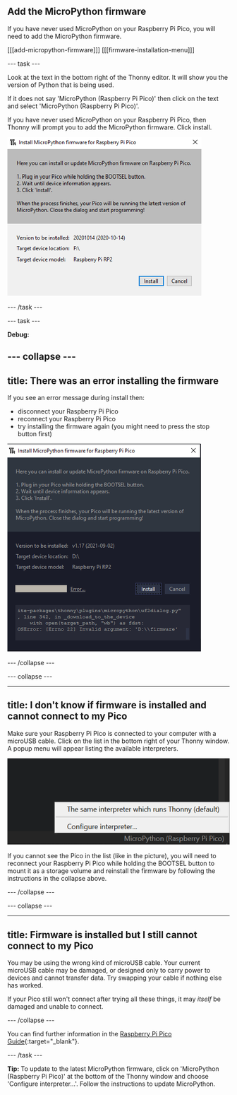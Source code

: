 ## Add the MicroPython firmware

If you have never used MicroPython on your Raspberry Pi Pico, you will need to add the MicroPython firmware.

\[[[add-micropython-firmware]]\] \[[[firmware-installation-menu\]]]

--- task ---

Look at the text in the bottom right of the Thonny editor. It will show you the version of Python that is being used.

If it does not say 'MicroPython (Raspberry Pi Pico)' then click on the text and select 'MicroPython (Raspberry Pi Pico)'.

If you have never used MicroPython on your Raspberry Pi Pico, then Thonny will prompt you to add the MicroPython firmware. Click install.

![MicroPython installation window with the Install button highlighted.](images/thonny-install-micropython-pico.png)

--- /task ---

--- task ---

**Debug:**

--- collapse ---
---
title: There was an error installing the firmware
---
If you see an error message during install then:
+ disconnect your Raspberry Pi Pico
+ reconnect your Raspberry Pi Pico
+ try installing the firmware again (you might need to press the stop button first)

![A screenshot of an error message showing that the firmware cannot install correctly.](images/pico-firmware-error.png)

--- /collapse ---

--- collapse ---

---
title: I don't know if firmware is installed and cannot connect to my Pico
---

Make sure your Raspberry Pi Pico is connected to your computer with a microUSB cable. Click on the list in the bottom right of your Thonny window. A popup menu will appear listing the available interpreters.

![A popup menu showing an option saying configure interpreter](images/no-pico-interpreter.png)

If you cannot see the Pico in the list (like in the picture), you will need to reconnect your Raspberry Pi Pico while holding the BOOTSEL button to mount it as a storage volume and reinstall the firmware by following the instructions in the collapse above.

--- /collapse ---

--- collapse ---

---
title: Firmware is installed but I still cannot connect to my Pico
---

You may be using the wrong kind of microUSB cable. Your current microUSB cable may be damaged, or designed only to carry power to devices and cannot transfer data. Try swapping your cable if nothing else has worked.

If your Pico still won't connect after trying all these things, it may *itself* be damaged and unable to connect.

--- /collapse ---

You can find further information in the [Raspberry Pi Pico Guide](https://projects.raspberrypi.org/en/projects/introduction-to-the-pico){:target="_blank"}.

--- /task ---


**Tip:** To update to the latest MicroPython firmware, click on 'MicroPython (Raspberry Pi Pico)' at the bottom of the Thonny window and choose 'Configure interpreter...'. Follow the instructions to update MicroPython.